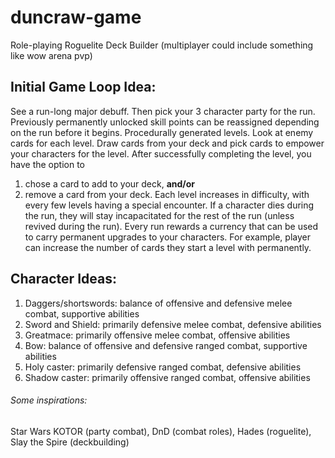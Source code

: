 # duncraw-game
Role-playing Roguelite Deck Builder (multiplayer could include something like wow arena pvp)

## Initial Game Loop Idea: 
See a run-long major debuff. Then pick your 3 character party for the run. Previously permanently unlocked skill points can be reassigned depending on the run before it begins.
Procedurally generated levels. Look at enemy cards for each level. Draw cards from your deck and pick cards to empower your characters for the level.
After successfully completing the level, you have the option to 
  1) chose a card to add to your deck, **and/or**
  2) remove a card from your deck.
Each level increases in difficulty, with every few levels having a special encounter.
If a character dies during the run, they will stay incapacitated for the rest of the run (unless revived during the run).
Every run rewards a currency that can be used to carry permanent upgrades to your characters. For example, player can increase the number of cards they start a level with permanently.

## Character Ideas:
1) Daggers/shortswords: balance of offensive and defensive melee combat, supportive abilities
2) Sword and Shield: primarily defensive melee combat, defensive abilities
3) Greatmace: primarily offensive melee combat, offensive abilities
4) Bow: balance of offensive and defensive ranged combat, supportive abilities
5) Holy caster: primarily defensive ranged combat, defensive abilities
6) Shadow caster: primarily offensive ranged combat, offensive abilities

###### Some inspirations:
Star Wars KOTOR (party combat), DnD (combat roles), Hades (roguelite), Slay the Spire (deckbuilding)
